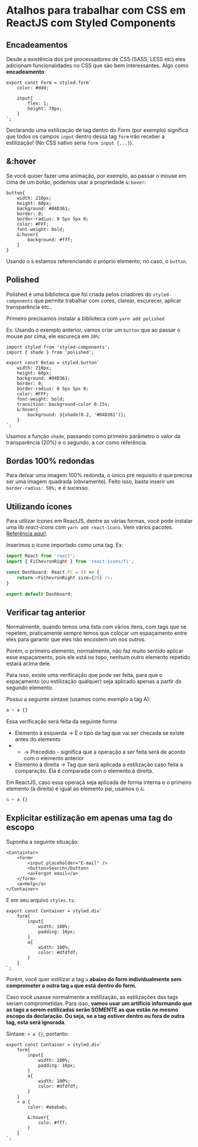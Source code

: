 # Atalhos para trabalhar com CSS em ReactJS com Styled Components

## Encadeamentos

Desde a existência dos pré processadores de CSS (SASS, LESS etc) eles adicionam funcionalidades no CSS que são bem interessantes. Algo como **encadeamento**:

```
export const Form = styled.form`
    color: #ddd;
    
    input{
        flex: 1;
        height: 70px;
    }
`;
```

Declarando uma estilização de tag dentro do _Form_ (por exemplo) significa que todos os campos `input` dentro dessa tag `form` irão receber a estilização! (No CSS nativo seria `form input {...}`).

## &:hover

Se você quiser fazer uma animação, por exemplo, ao passar o mouse em cima de um botão, podemos usar a propriedade `&:hover`:

```
button{
    width: 210px;
    height: 60px;
    background: #04D361;
    border: 0;
    border-radius: 0 5px 5px 0;
    color: #FFF;
    font-weight: bold;
    &:hover{
        background: #fff;
    }
}
```

Usando o `&` estamos referenciando o próprio elemento, no caso, o `button`.

## Polished

Polished é uma biblioteca que foi criada pelos criadores do `styled-components` que permite trabalhar com cores, clarear, escurecer, aplicar transparência etc..

Primeiro precisamos instalar a biblioteca com `yarn add polished`

Ex. Usando o exemplo anterior, vamos criar um `button` que ao passar o mouse por cima, ele escureça em `20%`:

```
import styled from 'styled-components';
import { shade } from 'polished';

export const Botao = styled.button`
    width: 210px;
    height: 60px;
    background: #04D361;
    border: 0;
    border-radius: 0 5px 5px 0;
    color: #FFF;
    font-weight: bold;
    transition: background-color 0.15s;
    &:hover{
        background: ${shade(0.2, '#04D361')};
    }
`;
```

Usamos a função `shade`, passando como primeiro parâmetro o valor da transparência (20%) e o segundo, a cor como referência.

## Bordas 100% redondas

Para deixar uma imagem 100% redonda, o único pré requisito é que precisa ser uma imagem quadrada (obviamente).
Feito isso, basta inserir um `border-radius: 50%;` e é sucesso.

## Utilizando ícones

Para utilizar ícones em ReactJS, dentre as várias formas, você pode instalar uma lib  _react-icons_ com `yarn add react-icons`. Vem vários pacotes. [Referência aqui!](https://react-icons.github.io/react-icons/).

Inserimos o ícone importado como uma tag. Ex:

```javascript
import React from 'react';
import { FiChevronRight } from 'react-icons/fi';

const Dashboard: React.FC = () => {
    return <FiChevronRight size={20} />;
}

export default Dashboard;
```

## Verificar tag anterior

Normalmente, quando temos uma lista com vários itens, com tags que se repetem, praticamente sempre temos que colocar um espaçamento entre eles para garantir que eles não encostem um nos outros.

Porém, o primeiro elemento, normalmente, não faz muito sentido aplicar esse espaçamento, pois ele está no topo, nenhum outro elemento repetido estará acima dele.

Para isso, existe uma verificação que pode ser feita, para que o espaçamento (ou estilização qualquer) seja aplicado apenas a partir do segundo elemento.

Possui a seguinte sintaxe (usamos como exemplo a tag A):

```CSS
a + a {}
```

Essa verificação será feita da seguinte forma

* Elemento à esquerda -> É o tipo da tag que vai ser checada se existe antes do elemento
* + -> Precedido - significa que a operação a ser feita será de acordo com o elemento anterior
* Elemento à direita -> Tag que será aplicada a estilização caso feita a comparação. Ela é comparada com o elemento à direita.

Em ReactJS, caso essa operaçã seja aplicada de forma interna e o primeiro elemento (à direita) é igual ao elemento pai, usamos o `&`:

```CSS
& + a {}
```

## Explicitar estilização em apenas uma tag do escopo

Suponha a seguinte situação:

```JSX
<Containter>
    <form>
        <input placeholder="E-mail" />
        <button>Search</button>
        <a>Forgot email</a>
    </form>
    <a>Help</a>
</Container>
```

E em seu arquivo `styles.ts`:

```JSX
export const Container = styled.div`
    form{
        input{
            width: 100%;
            padding: 16px;
        }
        a{
            width: 100%;
            color: #dfdfdf;
        }
    }
`;
```

Porém, você quer estilizar a tag `a` **abaixo do form individualmente sem comprometer a outra tag `a` que está dentro do form.**

Caso você usasse normalmente a estilização, as estilizações das tags seriam comprometidas. Para isso, **vamos usar um artifício informando que as tags a serem estilizadas serão SOMENTE as que estão no mesmo escopo da declaração. Ou seja, se a tag estiver dentro ou fora de outra tag, esta será ignorada**.

Sintaxe: `> a {}`, portanto:

```JSX
export const Container = styled.div`
    form{
        input{
            width: 100%;
            padding: 16px;
        }
        a{
            width: 100%;
            color: #dfdfdf;
        }
    }
    > a {
        color: #ababab;
        
        &:hover{
            colo: #fff;
        }
    }
`;
```

